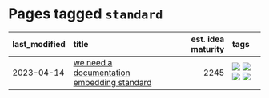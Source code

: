 # Pages tagged `standard`

|last_modified|title|est. idea maturity|tags
|:---|:---|---:|:---|
|2023-04-14|[we need a documentation embedding standard](../doc-embed-standard.md)|2245|[![](https://img.shields.io/badge/tag-accessibility-eac1b9)](../tags/accessibility.md) [![](https://img.shields.io/badge/tag-documentation-dd597e)](../tags/documentation.md) [![](https://img.shields.io/badge/tag-standard-e8ae48)](../tags/standard.md) [![](https://img.shields.io/badge/tag-tooling-ff6770)](../tags/tooling.md)|
